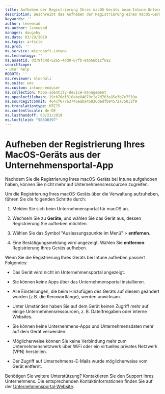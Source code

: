 ```yaml
---
title: Aufheben der Registrierung Ihres macOS-Geräts beim Intune-Unternehmensportal | Microsoft-Dokumentation
description: Beschreibt das Aufheben der Registrierung eines macOS-Geräts beim Unternehmensportal.
keywords: ''
author: lenewsad
ms.author: lanewsad
manager: dougeby
ms.date: 03/20/2019
ms.topic: article
ms.prod: ''
ms.service: microsoft-intune
ms.technology: ''
ms.assetid: dd79fc4d-6265-4dd0-87fb-8ab66b1cf692
searchScope:
- User help
ROBOTS: ''
ms.reviewer: elocholi
ms.suite: ems
ms.custom: intune-enduser
ms.collection: M365-identity-device-management
ms.openlocfilehash: 19cb76df318abe84670c1a7d703e85e3b7e7539a
ms.sourcegitcommit: 464cf677e3746eaba46836dedfb94572a75032f9
ms.translationtype: MTE75
ms.contentlocale: de-DE
ms.lasthandoff: 03/21/2019
ms.locfileid: "58330397"
---
```

# <a name="unenroll-your-macos-device-from-company-portal"></a>Aufheben der Registrierung Ihres MacOS-Geräts aus der Unternehmensportal-App

Nachdem Sie die Registrierung Ihres macOS-Geräts bei Intune aufgehoben haben, können Sie nicht mehr auf Unternehmensressourcen zugreifen.

Um die Registrierung Ihres macOS-Geräts über die Verwaltung aufzuheben, führen Sie die folgenden Schritte durch:

1.  Melden Sie sich beim Unternehmensportal für macOS an.
2.  Wechseln Sie zu **Geräte**, und wählen Sie das Gerät aus, dessen Registrierung Sie aufheben möchten.

3.  Wählen Sie das Symbol "Auslassungspunkte im Menü" > **entfernen**.
4.  Eine Bestätigungsmeldung wird angezeigt. Wählen Sie **entfernen** Registrierung Ihres Geräts aufheben. 

Wenn Sie die Registrierung Ihres Geräts bei Intune aufheben passiert Folgendes:

-   Das Gerät wird nicht im Unternehmensportal angezeigt.

-   Sie können keine Apps über das Unternehmensportal installieren.

-   Alle Einstellungen, die beim Hinzufügen des Geräts auf diesem geändert wurden (z.B. die Kennwortlänge), werden unwirksam.

-   Unter Umständen haben Sie auf dem Gerät keinen Zugriff mehr auf einige Unternehmensressourcen, z. B. Dateifreigaben oder interne Websites.

-   Sie können keine Unternehmens-Apps und Unternehmensdaten mehr auf dem Gerät verwenden.

-   Möglicherweise können Sie keine Verbindung mehr zum Unternehmensnetzwerk über WiFi oder ein virtuelles privates Netzwerk (VPN) herstellen.

-   Der Zugriff auf Unternehmens-E-Mails wurde möglicherweise vom Gerät entfernt.

Benötigen Sie weitere Unterstützung? Kontaktieren Sie den Support Ihres Unternehmens. Die entsprechenden Kontaktinformationen finden Sie auf der [Unternehmensportal-Website](https://go.microsoft.com/fwlink/?linkid=2010980).
